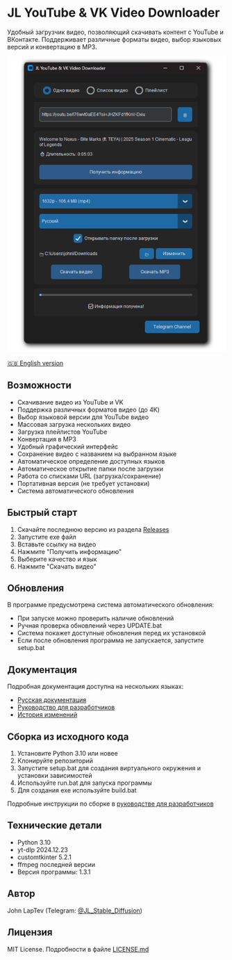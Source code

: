 # JL YouTube & VK Video Downloader

Удобный загрузчик видео, позволяющий скачивать контент с YouTube и ВКонтакте. Поддерживает различные форматы видео, выбор языковых версий и конвертацию в MP3.

![Интерфейс программы](docs/img/app.png)

[🇬🇧 English version](README.md)

## Возможности

- Скачивание видео из YouTube и VK
- Поддержка различных форматов видео (до 4K)
- Выбор языковой версии для YouTube видео
- Массовая загрузка нескольких видео
- Загрузка плейлистов YouTube
- Конвертация в MP3
- Удобный графический интерфейс
- Сохранение видео с названием на выбранном языке
- Автоматическое определение доступных языков
- Автоматическое открытие папки после загрузки
- Работа со списками URL (загрузка/сохранение)
- Портативная версия (не требует установки)
- Система автоматического обновления

## Быстрый старт

1. Скачайте последнюю версию из раздела [Releases](ссылка_на_releases)
2. Запустите exe файл
3. Вставьте ссылку на видео
4. Нажмите "Получить информацию"
5. Выберите качество и язык
6. Нажмите "Скачать видео"

## Обновления

В программе предусмотрена система автоматического обновления:
- При запуске можно проверить наличие обновлений
- Ручная проверка обновлений через UPDATE.bat
- Система покажет доступные обновления перед их установкой
- Если после обновления программа не запускается, запустите setup.bat

## Документация

Подробная документация доступна на нескольких языках:
- [Русская документация](docs/ru/GUIDE.md)
- [Руководство для разработчиков](docs/ru/CONTRIBUTING.md)
- [История изменений](docs/ru/CHANGELOG.md)

## Сборка из исходного кода

1. Установите Python 3.10 или новее
2. Клонируйте репозиторий
3. Запустите setup.bat для создания виртуального окружения и установки зависимостей
4. Используйте run.bat для запуска программы
5. Для создания exe используйте build.bat

Подробные инструкции по сборке в [руководстве для разработчиков](docs/ru/CONTRIBUTING.md)

## Технические детали

- Python 3.10
- yt-dlp 2024.12.23
- customtkinter 5.2.1
- ffmpeg последней версии
- Версия программы: 1.3.1

## Автор

John LapTev (Telegram: [@JL_Stable_Diffusion](https://t.me/JL_Stable_Diffusion))

## Лицензия

MIT License. Подробности в файле [LICENSE.md](LICENSE.md)
